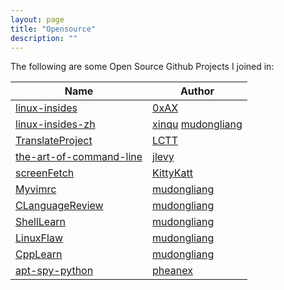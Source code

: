 ```yaml
---
layout: page
title: "Opensource"
description: ""
---
```


The following are some Open Source Github Projects I joined in:

Name        |Author
------------|--------------
[linux-insides](https://github.com/0xAX/linux-insides)|[0xAX](https://github.com/0xAX)
[linux-insides-zh](https://github.com/MintCN/linux-insides-zh)|[xinqu](://github.com/xinqiu) [mudongliang](https://github.com/mudongliang)
[TranslateProject](https://github.com/LCTT/TranslateProject)|[LCTT](https://github.com/LCTT)
[the-art-of-command-line](https://github.com/jlevy/the-art-of-command-line)|[jlevy](https://github.com/jlevy)
[screenFetch](https://github.com/KittyKatt/screenFetch)|[KittyKatt](https://github.com/KittyKatt/)
[Myvimrc](https://github.com/mudongliang/Myvimrc)|[mudongliang](https://github.com/mudongliang/)
[CLanguageReview](https://github.com/mudongliang/CLanguageReview)|[mudongliang](https://github.com/mudongliang/)
[ShellLearn](https://github.com/mudongliang/ShellLearn)|[mudongliang](https://github.com/mudongliang/)
[LinuxFlaw](https://github.com/mudongliang/LinuxFlaw)|[mudongliang](https://github.com/mudongliang/)
[CppLearn](https://github.com/mudongliang/CppLearn)|[mudongliang](https://github.com/mudongliang/)
[apt-spy-python](https://bitbucket.org/pheanex/apt-spy-python/)|[pheanex](https://bitbucket.org/pheanex/)
